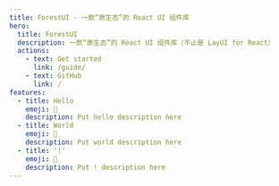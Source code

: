 ```yaml
---
title: ForestUI - 一款“原生态”的 React UI 组件库
hero:
  title: ForestUI
  description: 一款“原生态”的 React UI 组件库（不止是 LayUI for React）
  actions:
    - text: Get started
      link: /guide/
    - text: GitHub
      link: /
features:
  - title: Hello
    emoji: 💎
    description: Put hello description here
  - title: World
    emoji: 🌈
    description: Put world description here
  - title: '!'
    emoji: 🚀
    description: Put ! description here
---
```

